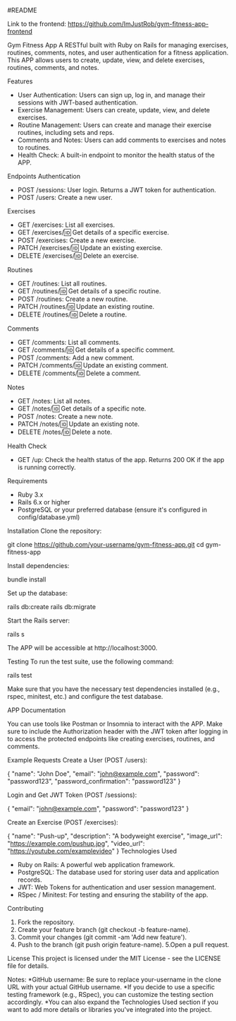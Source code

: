 #README

Link to the frontend: https://github.com/ImJustRob/gym-fitness-app-frontend

Gym Fitness App 
A RESTful built with Ruby on Rails for managing exercises, routines, comments, notes, and user authentication for a fitness application. This APP allows users to create, update, view, and delete exercises, routines, comments, and notes.

Features
* User Authentication: Users can sign up, log in, and manage their sessions with JWT-based authentication.
* Exercise Management: Users can create, update, view, and delete exercises.
* Routine Management: Users can create and manage their exercise routines, including sets and reps.
* Comments and Notes: Users can add comments to exercises and notes to routines.
* Health Check: A built-in endpoint to monitor the health status of the APP.


Endpoints
Authentication
* POST /sessions: User login. Returns a JWT token for authentication.
* POST /users: Create a new user.

Exercises
* GET /exercises: List all exercises.
* GET /exercises/:id: Get details of a specific exercise.
* POST /exercises: Create a new exercise.
* PATCH /exercises/:id: Update an existing exercise.
* DELETE /exercises/:id: Delete an exercise.

Routines
* GET /routines: List all routines.
* GET /routines/:id: Get details of a specific routine.
* POST /routines: Create a new routine.
* PATCH /routines/:id: Update an existing routine.
* DELETE /routines/:id: Delete a routine.

Comments
* GET /comments: List all comments.
* GET /comments/:id: Get details of a specific comment.
* POST /comments: Add a new comment.
* PATCH /comments/:id: Update an existing comment.
* DELETE /comments/:id: Delete a comment.

Notes
* GET /notes: List all notes.
* GET /notes/:id: Get details of a specific note.
* POST /notes: Create a new note.
* PATCH /notes/:id: Update an existing note.
* DELETE /notes/:id: Delete a note.

Health Check
* GET /up: Check the health status of the app. Returns 200 OK if the app is running correctly.

Requirements
* Ruby 3.x
* Rails 6.x or higher
* PostgreSQL or your preferred database (ensure it's configured in config/database.yml)

Installation
Clone the repository:

git clone https://github.com/your-username/gym-fitness-app.git
cd gym-fitness-app

Install dependencies:

bundle install


Set up the database:

rails db:create
rails db:migrate


Start the Rails server:

rails s


The APP will be accessible at http://localhost:3000.

Testing
To run the test suite, use the following command:

rails test

Make sure that you have the necessary test dependencies installed (e.g., rspec, minitest, etc.) and configure the test database.


APP Documentation

You can use tools like Postman or Insomnia to interact with the APP. Make sure to include the Authorization header with the JWT token after logging in to access the protected endpoints like creating exercises, routines, and comments.

Example Requests
Create a User (POST /users):

{
  "name": "John Doe",
  "email": "john@example.com",
  "password": "password123",
  "password_confirmation": "password123"
}

Login and Get JWT Token (POST /sessions):

{
  "email": "john@example.com",
  "password": "password123"
}

Create an Exercise (POST /exercises):

{
  "name": "Push-up",
  "description": "A bodyweight exercise",
  "image_url": "https://example.com/pushup.jpg",
  "video_url": "https://youtube.com/examplevideo"
}
Technologies Used

* Ruby on Rails: A powerful web application framework.
* PostgreSQL: The database used for storing user data and application records.
* JWT: Web Tokens for authentication and user session management.
* RSpec / Minitest: For testing and ensuring the stability of the app.

Contributing
1. Fork the repository.
2. Create your feature branch (git checkout -b feature-name).
3. Commit your changes (git commit -am 'Add new feature').
4. Push to the branch (git push origin feature-name).
5.Open a pull request.

License
This project is licensed under the MIT License - see the LICENSE file for details.

Notes:
*GitHub username: Be sure to replace your-username in the clone URL with your actual GitHub username.
*If you decide to use a specific testing framework (e.g., RSpec), you can customize the testing section accordingly.
*You can also expand the Technologies Used section if you want to add more details or libraries you've integrated into the project.